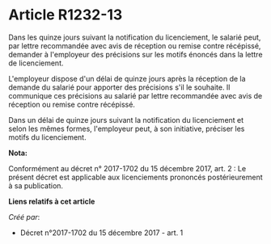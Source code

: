 # Article R1232-13

Dans les quinze jours suivant la notification du licenciement, le salarié peut, par lettre recommandée avec avis de réception
ou remise contre récépissé, demander à l'employeur des précisions sur les motifs énoncés dans la lettre de licenciement.

L'employeur dispose d'un délai de quinze jours après la réception de la demande du salarié pour apporter des précisions s'il
le souhaite. Il communique ces précisions au salarié par lettre recommandée avec avis de réception ou remise contre
récépissé.

Dans un délai de quinze jours suivant la notification du licenciement et selon les mêmes formes, l'employeur peut, à son
initiative, préciser les motifs du licenciement.

**Nota:**

Conformément au décret n° 2017-1702 du 15 décembre 2017, art. 2 : Le présent décret est applicable aux licenciements
prononcés postérieurement à sa publication.

**Liens relatifs à cet article**

_Créé par_:

  - Décret n°2017-1702 du 15 décembre 2017 - art. 1
